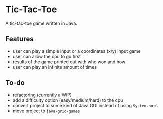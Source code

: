 # Tic-Tac-Toe

A tic-tac-toe game written in Java.

## Features

- user can play a simple input or a coordinates (x/y) input game
- user can allow the cpu to go first
- results of the game printed out with who won and how
- user can play an infinite amount of times

## To-do

- refactoring (currently a [WIP](https://github.com/jesseoj98/tic-tac-toe/pull/2))
- add a difficulty option (easy/medium/hard) to the cpu
- convert project to some kind of Java GUI instead of using `System.out`s
- move project to [`java-grid-games`](https://github.com/jesseoj98/java-grid-games)
